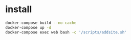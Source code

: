 # install
```bash
docker-compose build --no-cache
docker-compose up -d
docker-compose exec web bash -c '/scripts/addsite.sh'
```

